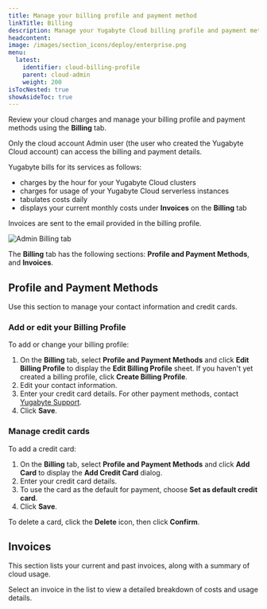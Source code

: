 ```yaml
---
title: Manage your billing profile and payment method
linkTitle: Billing
description: Manage your Yugabyte Cloud billing profile and payment methods and view invoices.
headcontent:
image: /images/section_icons/deploy/enterprise.png
menu:
  latest:
    identifier: cloud-billing-profile
    parent: cloud-admin
    weight: 200
isTocNested: true
showAsideToc: true
---
```


Review your cloud charges and manage your billing profile and payment methods using the **Billing** tab. 

Only the cloud account Admin user (the user who created the Yugabyte Cloud account) can access the billing and payment details. 

Yugabyte bills for its services as follows:

- charges by the hour for your Yugabyte Cloud clusters
- charges for usage of your Yugabyte Cloud serverless instances
- tabulates costs daily
- displays your current monthly costs under **Invoices** on the **Billing** tab
 
Invoices are sent to the email provided in the billing profile. <!--Refer to [Cluster costs](../cloud-billing-costs) for a summary of how cluster configurations are costed.-->

![Admin Billing tab](/images/yb-cloud/cloud-admin-billing.png)

The **Billing** tab has the following sections: **Profile and Payment Methods**, and **Invoices**.

## Profile and Payment Methods

Use this section to manage your contact information and credit cards.

### Add or edit your Billing Profile

To add or change your billing profile:

1. On the **Billing** tab, select **Profile and Payment Methods** and click **Edit Billing Profile** to display the **Edit Billing Profile** sheet. If you haven't yet created a billing profile, click **Create Billing Profile**. 
1. Edit your contact information.
1. Enter your credit card details. For other payment methods, contact [Yugabyte Support](https://support.yugabyte.com/hc/en-us/requests/new?ticket_form_id=360003113431).
1. Click **Save**.

### Manage credit cards

To add a credit card:

1. On the **Billing** tab, select **Profile and Payment Methods** and click **Add Card** to display the **Add Credit Card** dialog. 
1. Enter your credit card details.
1. To use the card as the default for payment, choose **Set as default credit card**.
1. Click **Save**.

To delete a card, click the **Delete** icon, then click **Confirm**.

## Invoices

This section lists your current and past invoices, along with a summary of cloud usage.

Select an invoice in the list to view a detailed breakdown of costs and usage details. 

<!--
## Cost Estimator

Use the cost estimator to see estimated monthly and yearly pricing for for your cloud, based on configuration, backup, and data transfer settings.
-->
